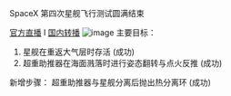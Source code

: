 SpaceX 第四次星舰飞行测试圆满结束

[官方直播](https://x.com/i/broadcasts/1OwxWYzDXjWGQ) I [国内转播](https://live.bilibili.com/390508)
![image](https://pic.51.yt/file/624316910f3cc6473dac7.jpg)
主要目标：
1. 星舰在重返大气层时存活 (成功)
2. 超重助推器在海面溅落时进行姿态翻转与点火反推 (成功)

新增步骤：
超重助推器与星舰分离后抛出热分离环 (成功)
